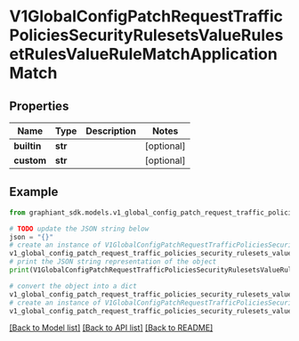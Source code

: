 # V1GlobalConfigPatchRequestTrafficPoliciesSecurityRulesetsValueRulesetRulesValueRuleMatchApplicationMatch


## Properties

Name | Type | Description | Notes
------------ | ------------- | ------------- | -------------
**builtin** | **str** |  | [optional] 
**custom** | **str** |  | [optional] 

## Example

```python
from graphiant_sdk.models.v1_global_config_patch_request_traffic_policies_security_rulesets_value_ruleset_rules_value_rule_match_application_match import V1GlobalConfigPatchRequestTrafficPoliciesSecurityRulesetsValueRulesetRulesValueRuleMatchApplicationMatch

# TODO update the JSON string below
json = "{}"
# create an instance of V1GlobalConfigPatchRequestTrafficPoliciesSecurityRulesetsValueRulesetRulesValueRuleMatchApplicationMatch from a JSON string
v1_global_config_patch_request_traffic_policies_security_rulesets_value_ruleset_rules_value_rule_match_application_match_instance = V1GlobalConfigPatchRequestTrafficPoliciesSecurityRulesetsValueRulesetRulesValueRuleMatchApplicationMatch.from_json(json)
# print the JSON string representation of the object
print(V1GlobalConfigPatchRequestTrafficPoliciesSecurityRulesetsValueRulesetRulesValueRuleMatchApplicationMatch.to_json())

# convert the object into a dict
v1_global_config_patch_request_traffic_policies_security_rulesets_value_ruleset_rules_value_rule_match_application_match_dict = v1_global_config_patch_request_traffic_policies_security_rulesets_value_ruleset_rules_value_rule_match_application_match_instance.to_dict()
# create an instance of V1GlobalConfigPatchRequestTrafficPoliciesSecurityRulesetsValueRulesetRulesValueRuleMatchApplicationMatch from a dict
v1_global_config_patch_request_traffic_policies_security_rulesets_value_ruleset_rules_value_rule_match_application_match_from_dict = V1GlobalConfigPatchRequestTrafficPoliciesSecurityRulesetsValueRulesetRulesValueRuleMatchApplicationMatch.from_dict(v1_global_config_patch_request_traffic_policies_security_rulesets_value_ruleset_rules_value_rule_match_application_match_dict)
```
[[Back to Model list]](../README.md#documentation-for-models) [[Back to API list]](../README.md#documentation-for-api-endpoints) [[Back to README]](../README.md)


